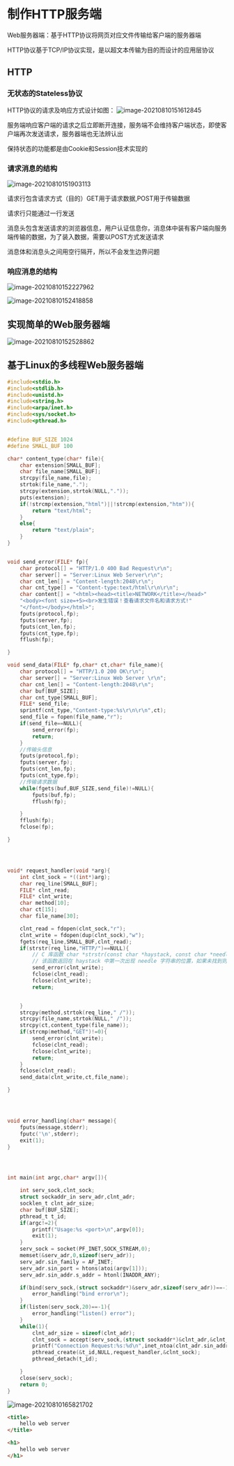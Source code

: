 # 制作HTTP服务端

Web服务器端：基于HTTP协议将网页对应文件传输给客户端的服务器端

HTTP协议基于TCP/IP协议实现，是以超文本传输为目的而设计的应用层协议

## HTTP

### 无状态的Stateless协议

HTTP协议的请求及响应方式设计如图：
![image-20210810151612845](image-20210810151612845.png)

服务端响应客户端的请求之后立即断开连接，服务端不会维持客户端状态，即使客户端再次发送请求，服务器端也无法辨认出

保持状态的功能都是由Cookie和Session技术实现的

### 请求消息的结构

![image-20210810151903113](image-20210810151903113.png)

请求行包含请求方式（目的）GET用于请求数据,POST用于传输数据

请求行只能通过一行发送

消息头包含发送请求的浏览器信息，用户认证信息你，消息体中装有客户端向服务端传输的数据，为了装入数据，需要以POST方式发送请求

消息体和消息头之间用空行隔开，所以不会发生边界问题

### 响应消息的结构

![image-20210810152227962](image-20210810152227962.png)

![image-20210810152418858](image-20210810152418858.png)

## 实现简单的Web服务器端

![image-20210810152528862](image-20210810152528862.png)

## 基于Linux的多线程Web服务器端

```c
#include<stdio.h>
#include<stdlib.h>
#include<unistd.h>
#include<string.h>
#include<arpa/inet.h>
#include<sys/socket.h>
#include<pthread.h>


#define BUF_SIZE 1024
#define SMALL_BUF 100

char* content_type(char* file){
    char extension[SMALL_BUF];
    char file_name[SMALL_BUF];
    strcpy(file_name,file);
    strtok(file_name,".");
    strcpy(extension,strtok(NULL,"."));
    puts(extension);    
    if(!strcmp(extension,"html")||!strcmp(extension,"htm")){
        return "text/html";
    }
    else{
        return "text/plain";
    }
}


void send_error(FILE* fp){
    char protocol[] = "HTTP/1.0 400 Bad Request\r\n";
    char server[] = "Server:Linux Web Server\r\n";
    char cnt_len[] = "Content-length:2048\r\n";
    char cnt_type[] = "Content-type:text/html\r\n\r\n";
    char content[] = "<html><head><title>NETWORK</title></head>"
    "<body><font size=+5><br>发生错误！查看请求文件名和请求方式!"
    "</font></body></html>";
    fputs(protocol,fp);
    fputs(server,fp);
    fputs(cnt_len,fp);
    fputs(cnt_type,fp);
    fflush(fp);

}

void send_data(FILE* fp,char* ct,char* file_name){
    char protocol[] = "HTTP/1.0 200 OK\r\n";
    char server[] = "Server:Linux Web Server \r\n";
    char cnt_len[] = "Content-length:2048\r\n";
    char buf[BUF_SIZE];
    char cnt_type[SMALL_BUF];
    FILE* send_file;
    sprintf(cnt_type,"Content-type:%s\r\n\r\n",ct);
    send_file = fopen(file_name,"r");
    if(send_file==NULL){
        send_error(fp);
        return;
    } 
    //传输头信息
    fputs(protocol,fp);
    fputs(server,fp);
    fputs(cnt_len,fp);
    fputs(cnt_type,fp);
    //传输请求数据
    while(fgets(buf,BUF_SIZE,send_file)!=NULL){
        fputs(buf,fp);
        fflush(fp);

    }
    fflush(fp);
    fclose(fp);

}




void* request_handler(void *arg){
    int clnt_sock = *((int*)arg);
    char req_line[SMALL_BUF];
    FILE* clnt_read;
    FILE* clnt_write;
    char method[10];
    char ct[15];
    char file_name[30];

    clnt_read = fdopen(clnt_sock,"r");
    clnt_write = fdopen(dup(clnt_sock),"w");
    fgets(req_line,SMALL_BUF,clnt_read);
    if(strstr(req_line,"HTTP/")==NULL){
        // C 库函数 char *strstr(const char *haystack, const char *needle) 在字符串 haystack 中查找第一次出现字符串 needle 的位置，不包含终止符 '\0'。
        // 该函数返回在 haystack 中第一次出现 needle 字符串的位置，如果未找到则返回 null。
        send_error(clnt_write);
        fclose(clnt_read);
        fclose(clnt_write);
        return;


    }
    strcpy(method,strtok(req_line," /"));
    strcpy(file_name,strtok(NULL," /"));
    strcpy(ct,content_type(file_name));
    if(strcmp(method,"GET")!=0){
        send_error(clnt_write);
        fclose(clnt_read);
        fclose(clnt_write);
        return;
    }
    fclose(clnt_read);
    send_data(clnt_write,ct,file_name);

}




void error_handling(char* message){
    fputs(message,stderr);
    fputc('\n',stderr);
    exit(1);
}




int main(int argc,char* argv[]){

    int serv_sock,clnt_sock;
    struct sockaddr_in serv_adr,clnt_adr;
    socklen_t clnt_adr_size;
    char buf[BUF_SIZE];
    pthread_t t_id;
    if(argc!=2){
        printf("Usage:%s <port>\n",argv[0]);
        exit(1);
    }
    serv_sock = socket(PF_INET,SOCK_STREAM,0);
    memset(&serv_adr,0,sizeof(serv_adr));
    serv_adr.sin_family = AF_INET;
    serv_adr.sin_port = htons(atoi(argv[1]));
    serv_adr.sin_addr.s_addr = htonl(INADDR_ANY);

    if(bind(serv_sock,(struct sockaddr*)&serv_adr,sizeof(serv_adr))==-1){
        error_handling("bind error\n");
    }
    if(listen(serv_sock,20)==-1){
        error_handling("listen() error");
    }
    while(1){
        clnt_adr_size = sizeof(clnt_adr);
        clnt_sock = accept(serv_sock,(struct sockaddr*)&clnt_adr,&clnt_adr_size);
        printf("Connection Request:%s:%d\n",inet_ntoa(clnt_adr.sin_addr),ntohs(clnt_adr.sin_port));
        pthread_create(&t_id,NULL,request_handler,&clnt_sock);
        pthread_detach(t_id);

    }
    close(serv_sock);
    return 0;
}
```

![image-20210810165821702](image-20210810165821702.png)

```html
<title>
    hello web server
</title>

<h1>
    hello web server
</h1>
```

